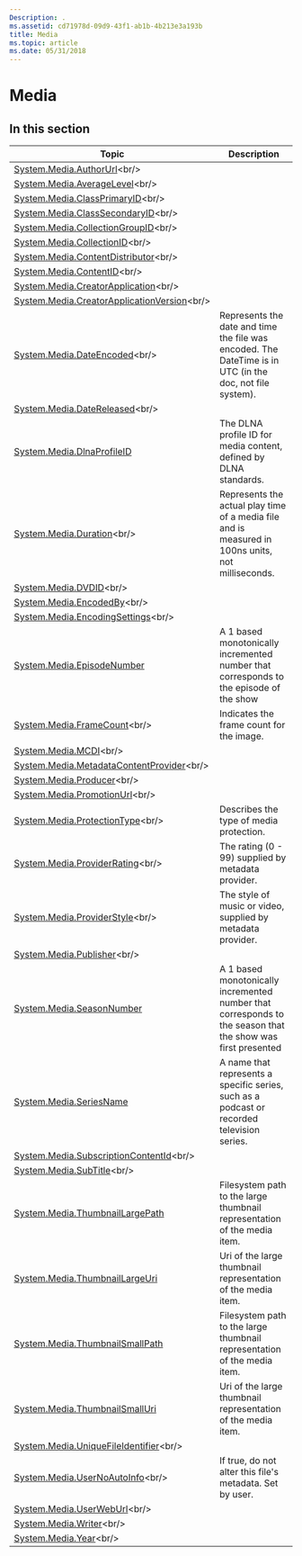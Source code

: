 ```yaml
---
Description: .
ms.assetid: cd71978d-09d9-43f1-ab1b-4b213e3a193b
title: Media
ms.topic: article
ms.date: 05/31/2018
---
```


# Media

## In this section



| Topic                                                                                                        | Description                                                                                                            |
|--------------------------------------------------------------------------------------------------------------|------------------------------------------------------------------------------------------------------------------------|
| [System.Media.AuthorUrl](https://msdn.microsoft.com/en-us/library/Bb787376(v=VS.85).aspx)<br/>                                 |                                                                                                                        |
| [System.Media.AverageLevel](https://msdn.microsoft.com/en-us/library/Bb787378(v=VS.85).aspx)<br/>                           |                                                                                                                        |
| [System.Media.ClassPrimaryID](https://msdn.microsoft.com/en-us/library/Bb787380(v=VS.85).aspx)<br/>                       |                                                                                                                        |
| [System.Media.ClassSecondaryID](https://msdn.microsoft.com/en-us/library/Bb787382(v=VS.85).aspx)<br/>                   |                                                                                                                        |
| [System.Media.CollectionGroupID](https://msdn.microsoft.com/en-us/library/Bb787384(v=VS.85).aspx)<br/>                 |                                                                                                                        |
| [System.Media.CollectionID](https://msdn.microsoft.com/en-us/library/Bb787386(v=VS.85).aspx)<br/>                           |                                                                                                                        |
| [System.Media.ContentDistributor](https://msdn.microsoft.com/en-us/library/Bb787388(v=VS.85).aspx)<br/>               |                                                                                                                        |
| [System.Media.ContentID](https://msdn.microsoft.com/en-us/library/Bb787390(v=VS.85).aspx)<br/>                                 |                                                                                                                        |
| [System.Media.CreatorApplication](https://msdn.microsoft.com/en-us/library/Bb787392(v=VS.85).aspx)<br/>               |                                                                                                                        |
| [System.Media.CreatorApplicationVersion](https://msdn.microsoft.com/en-us/library/Bb787393(v=VS.85).aspx)<br/> |                                                                                                                        |
| [System.Media.DateEncoded](https://msdn.microsoft.com/en-us/library/Bb787395(v=VS.85).aspx)<br/>                             | Represents the date and time the file was encoded. The DateTime is in UTC (in the doc, not file system).<br/>    |
| [System.Media.DateReleased](https://msdn.microsoft.com/en-us/library/Bb787397(v=VS.85).aspx)<br/>                           |                                                                                                                        |
| [System.Media.DlnaProfileID](props-system-media-dlnaprofileid.md)<br/>                                | The DLNA profile ID for media content, defined by DLNA standards.<br/>                                           |
| [System.Media.Duration](https://msdn.microsoft.com/en-us/library/Bb787399(v=VS.85).aspx)<br/>                                   | Represents the actual play time of a media file and is measured in 100ns units, not milliseconds.<br/>           |
| [System.Media.DVDID](https://msdn.microsoft.com/en-us/library/Bb787400(v=VS.85).aspx)<br/>                                         |                                                                                                                        |
| [System.Media.EncodedBy](https://msdn.microsoft.com/en-us/library/Bb787401(v=VS.85).aspx)<br/>                                 |                                                                                                                        |
| [System.Media.EncodingSettings](https://msdn.microsoft.com/en-us/library/Bb787402(v=VS.85).aspx)<br/>                   |                                                                                                                        |
| [System.Media.EpisodeNumber](props-system-media-episodenumber.md)<br/>                                | A 1 based monotonically incremented number that corresponds to the episode of the show<br/>                      |
| [System.Media.FrameCount](https://msdn.microsoft.com/en-us/library/Bb787403(v=VS.85).aspx)<br/>                               | Indicates the frame count for the image.<br/>                                                                    |
| [System.Media.MCDI](https://msdn.microsoft.com/en-us/library/Bb787404(v=VS.85).aspx)<br/>                                           |                                                                                                                        |
| [System.Media.MetadataContentProvider](https://msdn.microsoft.com/en-us/library/Bb787405(v=VS.85).aspx)<br/>     |                                                                                                                        |
| [System.Media.Producer](https://msdn.microsoft.com/en-us/library/Bb787406(v=VS.85).aspx)<br/>                                   |                                                                                                                        |
| [System.Media.PromotionUrl](https://msdn.microsoft.com/en-us/library/Bb787407(v=VS.85).aspx)<br/>                           |                                                                                                                        |
| [System.Media.ProtectionType](https://msdn.microsoft.com/en-us/library/Bb787408(v=VS.85).aspx)<br/>                       | Describes the type of media protection.<br/>                                                                     |
| [System.Media.ProviderRating](https://msdn.microsoft.com/en-us/library/Bb787409(v=VS.85).aspx)<br/>                       | The rating (0 - 99) supplied by metadata provider.<br/>                                                          |
| [System.Media.ProviderStyle](https://msdn.microsoft.com/en-us/library/Bb787410(v=VS.85).aspx)<br/>                         | The style of music or video, supplied by metadata provider.<br/>                                                 |
| [System.Media.Publisher](https://msdn.microsoft.com/en-us/library/Bb787411(v=VS.85).aspx)<br/>                                 |                                                                                                                        |
| [System.Media.SeasonNumber](props-system-media-seasonnumber.md)<br/>                                  | A 1 based monotonically incremented number that corresponds to the season that the show was first presented<br/> |
| [System.Media.SeriesName](props-system-media-seriesname.md)<br/>                                      | A name that represents a specific series, such as a podcast or recorded television series.<br/>                  |
| [System.Media.SubscriptionContentId](https://msdn.microsoft.com/en-us/library/Bb787412(v=VS.85).aspx)<br/>         |                                                                                                                        |
| [System.Media.SubTitle](https://msdn.microsoft.com/en-us/library/Bb787414(v=VS.85).aspx)<br/>                                   |                                                                                                                        |
| [System.Media.ThumbnailLargePath](props-system-media-thumbnaillargepath.md)<br/>                      | Filesystem path to the large thumbnail representation of the media item.<br/>                                    |
| [System.Media.ThumbnailLargeUri](props-system-media-thumbnaillargeuri.md)<br/>                        | Uri of the large thumbnail representation of the media item.<br/>                                                |
| [System.Media.ThumbnailSmallPath](props-system-media-thumbnailsmallpath.md)<br/>                      | Filesystem path to the large thumbnail representation of the media item.<br/>                                    |
| [System.Media.ThumbnailSmallUri](props-system-media-thumbnailsmalluri.md)<br/>                        | Uri of the large thumbnail representation of the media item.<br/>                                                |
| [System.Media.UniqueFileIdentifier](https://msdn.microsoft.com/en-us/library/Bb787416(v=VS.85).aspx)<br/>           |                                                                                                                        |
| [System.Media.UserNoAutoInfo](https://msdn.microsoft.com/en-us/library/Bb787418(v=VS.85).aspx)<br/>                       | If true, do not alter this file's metadata. Set by user.<br/>                                                    |
| [System.Media.UserWebUrl](https://msdn.microsoft.com/en-us/library/Bb787420(v=VS.85).aspx)<br/>                               |                                                                                                                        |
| [System.Media.Writer](https://msdn.microsoft.com/en-us/library/Bb787422(v=VS.85).aspx)<br/>                                       |                                                                                                                        |
| [System.Media.Year](https://msdn.microsoft.com/en-us/library/Bb787424(v=VS.85).aspx)<br/>                                           |                                                                                                                        |



 

 

 




